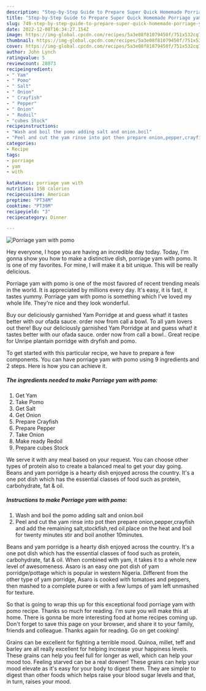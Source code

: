 ```yaml
---
description: "Step-by-Step Guide to Prepare Super Quick Homemade Porriage yam with pomo"
title: "Step-by-Step Guide to Prepare Super Quick Homemade Porriage yam with pomo"
slug: 749-step-by-step-guide-to-prepare-super-quick-homemade-porriage-yam-with-pomo
date: 2022-12-08T16:34:27.154Z
image: https://img-global.cpcdn.com/recipes/5a3e08f81079450f/751x532cq70/porriage-yam-with-pomo-recipe-main-photo.jpg
thumbnail: https://img-global.cpcdn.com/recipes/5a3e08f81079450f/751x532cq70/porriage-yam-with-pomo-recipe-main-photo.jpg
cover: https://img-global.cpcdn.com/recipes/5a3e08f81079450f/751x532cq70/porriage-yam-with-pomo-recipe-main-photo.jpg
author: John Lynch
ratingvalue: 5
reviewcount: 28073
recipeingredient:
- " Yam"
- " Pomo"
- " Salt"
- " Onion"
- " Crayfish"
- " Pepper"
- " Onion"
- " Redoil"
- "cubes Stock"
recipeinstructions:
- "Wash and boil the pomo adding salt and onion.boil"
- "Peel and cut the yam rinse into pot then prepare onion,pepper,crayfish and add the remaining salt,stockfish,red oil.place on the heat and boil for twenty minutes stir and boil another 10minutes."
categories:
- Recipe
tags:
- porriage
- yam
- with

katakunci: porriage yam with 
nutrition: 158 calories
recipecuisine: American
preptime: "PT34M"
cooktime: "PT39M"
recipeyield: "3"
recipecategory: Dinner

---
```



![Porriage yam with pomo](https://img-global.cpcdn.com/recipes/5a3e08f81079450f/751x532cq70/porriage-yam-with-pomo-recipe-main-photo.jpg)

Hey everyone, I hope you are having an incredible day today. Today, I'm gonna show you how to make a distinctive dish, porriage yam with pomo. It is one of my favorites. For mine, I will make it a bit unique. This will be really delicious.

Porriage yam with pomo is one of the most favored of recent trending meals in the world. It is appreciated by millions every day. It's easy, it is fast, it tastes yummy. Porriage yam with pomo is something which I've loved my whole life. They're nice and they look wonderful.

Buy our deliciously garnished Yam Porridge at and guess what! it tastes better with our ofada sauce. order now from call a bowl. To all yam lovers out there! Buy our deliciously garnished Yam Porridge at and guess what! it tastes better with our ofada sauce. order now from call a bowl.. Great recipe for Unripe plantain porridge with dryfish and pomo.


To get started with this particular recipe, we have to prepare a few components. You can have porriage yam with pomo using 9 ingredients and 2 steps. Here is how you can achieve it.

<!--inarticleads1-->

##### The ingredients needed to make Porriage yam with pomo:

1. Get  Yam
1. Take  Pomo
1. Get  Salt
1. Get  Onion
1. Prepare  Crayfish
1. Prepare  Pepper
1. Take  Onion
1. Make ready  Redoil
1. Prepare cubes Stock


We serve it with any meal based on your request. You can choose other types of protein also to create a balanced meal to get your day going. Beans and yam porridge is a hearty dish enjoyed across the country. It&#39;s a one pot dish which has the essential classes of food such as protein, carbohydrate, fat &amp; oil. 

<!--inarticleads2-->

##### Instructions to make Porriage yam with pomo:

1. Wash and boil the pomo adding salt and onion.boil
1. Peel and cut the yam rinse into pot then prepare onion,pepper,crayfish and add the remaining salt,stockfish,red oil.place on the heat and boil for twenty minutes stir and boil another 10minutes.


Beans and yam porridge is a hearty dish enjoyed across the country. It&#39;s a one pot dish which has the essential classes of food such as protein, carbohydrate, fat &amp; oil. When combined with yam, it takes it to a whole new level of awesomeness. Asaro is an easy one pot dish of yam porridge/pottage which is popular in western Nigeria. Different from the other type of yam porridge, Asaro is cooked with tomatoes and peppers, then mashed to a complete puree or with a few lumps of yam left unmashed for texture. 

So that is going to wrap this up for this exceptional food porriage yam with pomo recipe. Thanks so much for reading. I'm sure you will make this at home. There is gonna be more interesting food at home recipes coming up. Don't forget to save this page on your browser, and share it to your family, friends and colleague. Thanks again for reading. Go on get cooking!

Grains can be excellent for fighting a terrible mood. Quinoa, millet, teff and barley are all really excellent for helping increase your happiness levels. These grains can help you feel full for longer as well, which can help your mood too. Feeling starved can be a real downer! These grains can help your mood elevate as it's easy for your body to digest them. They are simpler to digest than other foods which helps raise your blood sugar levels and that, in turn, raises your mood.
